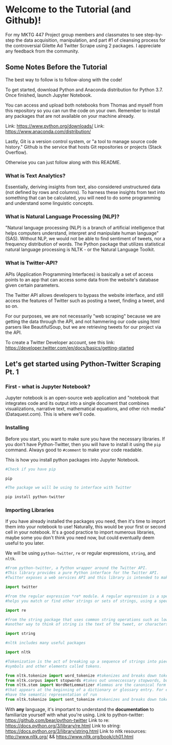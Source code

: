 # Welcome to the Tutorial (and Github)!
For my MKTG 447 Project group members and classmates to see step-by-step the data acquisition, manipulation, and part #1 of cleansing process for the controversial Gilette Ad Twitter Scrape using 2 packages. I appreciate any feedback from the community.

## Some Notes Before the Tutorial
The best way to follow is to follow-along with the code! 

To get started, download Python and Anaconda distribution for Python 3.7. Once finished, launch Jupyter Notebook. 

You can access and upload both notebooks from Thomas and myself from this repository so you can run the code on your own. Remember to install any packages that are not available on your machine already.

Link: https://www.python.org/downloads/
Link: https://www.anaconda.com/distribution/

Lastly, Git is a version control system, or "a tool to manage source code history." Github is the service that hosts Git repositories or projects (Stack Overflow). 

Otherwise you can just follow along with this README.

### What is Text Analytics? 

Essentially, deriving insights from text, also considered unstructured data (not defined by rows and columns). To harness these insights from text into something that can be calculated, you will need to do some programming and understand some linguistic concepts.

### What is Natural Language Processing (NLP)?

"Natural language processing (NLP) is a branch of artificial intelligence that helps computers understand, interpret and manipulate human language" (SAS). Without NLP, we would not be able to find sentiment of tweets, nor a frequency distribution of words. The Python package that utilizes statistical natural language processing is NLTK - or the Natural Language Toolkit.

### What is Twitter-API? 

APIs (Application Programming Interfaces) is basically a set of access points to an app that can access some data from the website's database given certain parameters. 

The Twitter API allows developers to bypass the website interface, and still access the features of Twitter such as posting a tweet, finding a tweet, and so on. 

For our purposes, we are not necessarily "web scraping" because we are getting the data through the API, and not hammering our code using html parsers like BeautifulSoup, but we are retrieving tweets for our project via the API.

To create a Twitter Developer account, see this link: https://developer.twitter.com/en/docs/basics/getting-started

## Let's get started using Python-Twitter Scraping Pt. 1

### First - what is Jupyter Notebook?

Jupyter notebook is an open-source web application and "notebook that integrates code and its output into a single document that combines visualizations, narrative text, mathematical equations, and other rich media" (Dataquest.com). This is where we'll code.

### Installing

Before you start, you want to make sure you have the necessary libraries. If you don't have Python-Twitter, then you will have to install it using the `pip` command. Always good to `#comment` to make your code readable. 

This is how you install python packages into Jupyter Notebook.

```python
#Check if you have pip

pip

#The package we will be using to interface with Twitter

pip install python-twitter
```
### Importing Libraries

If you have already installed the packages you need, then it's time to import them into your notebook to use! Naturally, this would be your first or second cell in your notebook. It's a good practice to import numerous libraries, maybe some you don't think you need now, but could eventually deem useful to you later.

We will be using `python-twitter`, `re` or regular expressions, `string`, and `nltk`. 

```python
#From python-twitter, a Python wrapper around the Twitter API. 
#This library provides a pure Python interface for the Twitter API. 
#Twitter exposes a web services API and this library is intended to make it even easier to use.

import twitter

#from the regular expression *re* module. A regular expression is a special sequence of characters that 
#helps you match or find other strings or sets of strings, using a specialized syntax held in a pattern. 

import re

#from the string package that uses common string operations such as lowercasing or uppercasing string
#another way to think of string is the text of the tweet, or characters, or words

import string

#nltk includes many useful packages

import nltk 

#Tokenization is the act of breaking up a sequence of strings into pieces such as words, keywords, phrases
#symbols and other elements called tokens.

from nltk.tokenize import word_tokenize #tokenizes and breaks down tokens into words
from nltk.corpus import stopwords #takes out unneccessary stopwords, but decided not to use it this time
from nltk.stem import WordNetLemmatizer #lemmas are the canonical form of a set of words. The form of a word
#that appears at the beginning of a dictionary or glossary entry. For example run, ran, and running all 
#have the semantic representation of run
from nltk.tokenize import sent_tokenize #tokenizes and breaks down tokens into sentences *what we will be using*

```
With **any** language, it's important to understand the **documentation** to familiarize yourself with what you're using.
Link to python-twitter: https://github.com/bear/python-twitter
Link to re: https://docs.python.org/3/library/re.html
Link to string: https://docs.python.org/3/library/string.html
Link to nltk resources: http://www.nltk.org/ &&  https://www.nltk.org/book/ch01.html


